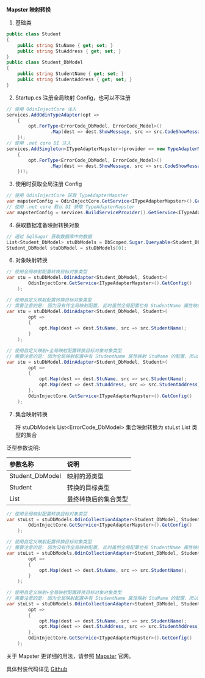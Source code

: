 **Mapster 映射转换**

1. 基础类

```csharp
public class Student
{
    public string StuName { get; set; }
    public string StuAddress { get; set; }
}
public class Student_DbModel
{
    public string StudentName { get; set; }
    public string StudentAddress { get; set; }
}
```

2. Startup.cs 注册全局映射 Config，也可以不注册

```csharp
// 使用 OdinInjectCore 注入
services.AddOdinTypeAdapter(opt =>
    {
        opt.ForType<ErrorCode_DbModel, ErrorCode_Model>()
                .Map(dest => dest.ShowMessage, src => src.CodeShowMessage);
    });
// 使用 .net core DI 注入
services.AddSingleton<ITypeAdapterMapster>(provider => new TypeAdapterMapster(opt =>
    {
        opt.ForType<ErrorCode_DbModel, ErrorCode_Model>()
                .Map(dest => dest.ShowMessage, src => src.CodeShowMessage);
    }));
```

3. 使用时获取全局注册 Config

```csharp
// 使用 OdinInjectCore 获取 TypeAdapterMapster
var mapsterConfig = OdinInjectCore.GetService<ITypeAdapterMapster>().GetConfig();
// 使用 .net core 默认 DI 获取 TypeAdapterMapster
var mapsterConfig = services.BuildServiceProvider().GetService<ITypeAdapterMapster>().GetConfig();
```

4. 获取数据准备映射转换对象

```csharp
// 通过 SqlSugar 获取数据库中的数据
List<Student_DbModel> stuDbModels = DbScoped.Sugar.Queryable<Student_DbModel>().ToList();
Student_DbModel stuDbModel = stuDbModels[0];
```

6. 对象映射转换

```csharp
// 使用全局映射配置转换目标对象类型
var stu = stuDbModel.OdinAdapter<Student_DbModel, Student>(
        OdinInjectCore.GetService<ITypeAdapterMapster>().GetConfig()
    );

// 使用自定义映射配置转换目标对象类型
// 需要注意的是: 因为没有传全局映射配置, 此时虽然全局配置也有 StudentName 属性映射 StuName 的配置，但是会以当前自定义配置为准
var stu = stuDbModel.OdinAdapter<Student_DbModel, Student>(
        opt =>
        {
            opt.Map(dest => dest.StuName, src => src.StudentName);
        }
    );

// 使用自定义映射+全局映射配置转换目标对象对象类型
// 需要注意的是: 因为全局映射配置中有 StudentName 属性映射 StuName 的配置，所以当自定义配置与全局配置都存在时，以全局配置为准
var stu = stuDbModel.OdinAdapter<Student_DbModel, Student>(
        opt =>
        {
            opt.Map(dest => dest.StuName, src => src.StudentName);
            opt.Map(dest => dest.StuAddress, src => src.StudentAddress);
        },
        OdinInjectCore.GetService<ITypeAdapterMapster>().GetConfig()
    );
```

7. 集合映射转换

   将 stuDbModels List<ErrorCode_DbModel> 集合映射转换为 stuLst List<Student> 类型的集合

泛型参数说明:

| 参数名称            | 说明         |
|:----------------|:-----------|
| Student_DbModel | 映射的源类型     |
| Student         | 转换的目标类型    |
| List<Student>   | 最终转换后的集合类型 |

```csharp
// 使用全局映射配置转换目标对象类型
var stuLst = stuDbModels.OdinCollectionAdapter<Student_DbModel, Student, List<Student>>(
        OdinInjectCore.GetService<ITypeAdapterMapster>().GetConfig()
    );

// 使用自定义映射配置转换目标对象类型
// 需要注意的是: 因为没有传全局映射配置, 此时虽然全局配置也有 StudentName 属性映射 StuName 的配置，但是会以当前自定义配置为准
var stuLst = stuDbModels.OdinCollectionAdapter<Student_DbModel, Student, List<Student>>(
        opt =>
        {
            opt.Map(dest => dest.StuName, src => src.StudentName);
        }
    );

// 使用自定义映射+全局映射配置转换目标对象对象类型
// 需要注意的是: 因为全局映射配置中有 StudentName 属性映射 StuName 的配置，所以当自定义配置与全局配置都存在时，以全局配置为准
var stuLst = stuDbModels.OdinCollectionAdapter<Student_DbModel, Student, List<Student>>(
        opt =>
        {
            opt.Map(dest => dest.StuName, src => src.StudentName);
            opt.Map(dest => dest.StuAddress, src => src.StudentAddress);
        },
        OdinInjectCore.GetService<ITypeAdapterMapster>().GetConfig()
    );
```

关于 Mapster 更详细的用法，请参照 [Mapster](https://github.com/MapsterMapper/Mapster) 官网。

具体封装代码详见 [Github](https://github.com/odinsam/OdinPlugs.Utils)
